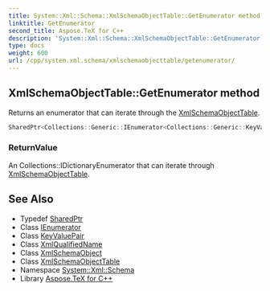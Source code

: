 ```yaml
---
title: System::Xml::Schema::XmlSchemaObjectTable::GetEnumerator method
linktitle: GetEnumerator
second_title: Aspose.TeX for C++
description: 'System::Xml::Schema::XmlSchemaObjectTable::GetEnumerator method. Returns an enumerator that can iterate through the XmlSchemaObjectTable in C++.'
type: docs
weight: 600
url: /cpp/system.xml.schema/xmlschemaobjecttable/getenumerator/
---
```

## XmlSchemaObjectTable::GetEnumerator method


Returns an enumerator that can iterate through the [XmlSchemaObjectTable](../).

```cpp
SharedPtr<Collections::Generic::IEnumerator<Collections::Generic::KeyValuePair<SharedPtr<XmlQualifiedName>, SharedPtr<XmlSchemaObject>>>> System::Xml::Schema::XmlSchemaObjectTable::GetEnumerator() override
```


### ReturnValue

An Collections::IDictionaryEnumerator that can iterate through [XmlSchemaObjectTable](../).

## See Also

* Typedef [SharedPtr](../../../system/sharedptr/)
* Class [IEnumerator](../../../system.collections.generic/ienumerator/)
* Class [KeyValuePair](../../../system.collections.generic/keyvaluepair/)
* Class [XmlQualifiedName](../../../system.xml/xmlqualifiedname/)
* Class [XmlSchemaObject](../../xmlschemaobject/)
* Class [XmlSchemaObjectTable](../)
* Namespace [System::Xml::Schema](../../)
* Library [Aspose.TeX for C++](../../../)

